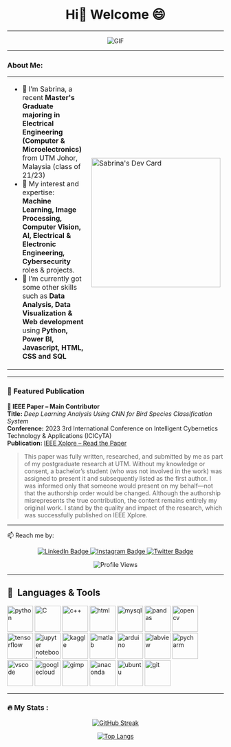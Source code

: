 <div style="text-align: center;">
  <h1 style="font-size: 30px;">Hi👋 Welcome 😄</h1>
</div>

---

<p align="center">
  <img src="https://github.com/sabrinaMKE201073/sabrinaMKE201073/assets/95947484/0015d102-14da-4ed0-9989-0679a126d3a4" alt="GIF">
</p>

---
### About Me:

<table>
  <tr>
    <td valign="center">
      
  - 🔭 I’m Sabrina, a recent **Master's Graduate majoring in Electrical Engineering (Computer & Microelectronics)** from UTM Johor, Malaysia (class of 21/23)
  - 👀 My interest and expertise: **Machine Learning, Image Processing, Computer Vision, AI, Electrical & Electronic Engineering, Cybersecurity** roles & projects.
  - 🌱 I’m currently got some other skills such as
    **Data Analysis, Data Visualization & Web development** using **Python, Power BI, Javascript, HTML, CSS and SQL**
<td>
      <a href="https://app.daily.dev/Astrodevil"><img src="https://github.com/sabrinaMKE201073/test-html-coding/assets/95947484/4963c132-13e1-49dd-9cd4-c514abbbb792" width="300" alt="Sabrina's Dev Card"/></a>
    </td>  
  </tr>
  </table>
  
<p align="center">

---

### 📄 Featured Publication

**🔹 IEEE Paper – Main Contributor**  
**Title:** *Deep Learning Analysis Using CNN for Bird Species Classification System*  
**Conference:** 2023 3rd International Conference on Intelligent Cybernetics Technology & Applications (ICICyTA)  
**Publication:** [IEEE Xplore – Read the Paper](https://ieeexplore.ieee.org/document/10428729)  

> This paper was fully written, researched, and submitted by me as part of my postgraduate research at UTM.
Without my knowledge or consent, a bachelor’s student (who was not involved in the work) was assigned to present it and subsequently listed as the first author. I was informed only that someone would present on my behalf—not that the authorship order would be changed.
> Although the authorship misrepresents the true contribution, the content remains entirely my original work. I stand by the quality and impact of the research, which was successfully published on IEEE Xplore.


---
  
📫 Reach me by: <div id="badges"> <p align="center">
  <a href="https://www.linkedin.com/in/nurulsabrina1910/">
    <img src="https://img.shields.io/badge/LinkedIn-blue?style=for-the-badge&logo=linkedin&logoColor=white" alt="LinkedIn Badge"/>
  </a>
  <a href="https://www.instagram.com/sab_nsr/?hl=en">
    <img src="https://img.shields.io/badge/instagram-pink?style=for-the-badge&logo=instagram&logoColor=white" alt="Instagram Badge"/>
  </a>
  <a href="https://twitter.com/sbrina_razali">
    <img src="https://img.shields.io/badge/Twitter-blue?style=for-the-badge&logo=twitter&logoColor=white" alt="Twitter Badge"/>
  </a> </p>
</div>
<div align="center">
  <img src="https://komarev.com/ghpvc/?username=your-github-sabrinaMKE201073" alt="Profile Views" />
</div>
</p>


---

<h2> 🚀 &nbsp;Languages & Tools</h2>
<p align="left">
<img src="https://cdn.jsdelivr.net/gh/devicons/devicon/icons/python/python-original-wordmark.svg" alt="python" width="60" height="60"/>
<img src="https://cdn.jsdelivr.net/gh/devicons/devicon/icons/c/c-original.svg" alt="C" width="60" height="60"/>
<img src="https://cdn.jsdelivr.net/gh/devicons/devicon/icons/cplusplus/cplusplus-original.svg" alt="c++" width="60" height="60"/>
<img src="https://cdn.jsdelivr.net/gh/devicons/devicon/icons/html5/html5-original-wordmark.svg" alt="html" width="60" height="60"/>
<img src="https://cdn.jsdelivr.net/gh/devicons/devicon/icons/mysql/mysql-original-wordmark.svg" alt="mysql" width="60" height="60"/>
<img src="https://cdn.jsdelivr.net/gh/devicons/devicon/icons/pandas/pandas-original-wordmark.svg" alt="pandas" width="60" height="60"/>
<img src="https://cdn.jsdelivr.net/gh/devicons/devicon/icons/opencv/opencv-original-wordmark.svg" alt="opencv" width="60" height="60"/>
<img src="https://cdn.jsdelivr.net/gh/devicons/devicon/icons/tensorflow/tensorflow-original.svg" alt="tensorflow" width="60" height="60"/>
<img src="https://cdn.jsdelivr.net/gh/devicons/devicon/icons/jupyter/jupyter-original-wordmark.svg" alt="jupyter notebook" width="60" height="60"/>
<img src="https://cdn.jsdelivr.net/gh/devicons/devicon/icons/kaggle/kaggle-original-wordmark.svg" alt="kaggle" width="60" height="60"/>
<img src="https://cdn.jsdelivr.net/gh/devicons/devicon/icons/matlab/matlab-original.svg" alt="matlab" width="60" height="60"/>
<img src="https://cdn.jsdelivr.net/gh/devicons/devicon/icons/arduino/arduino-original-wordmark.svg" alt="arduino" width="60" height="60"/>
<img src="https://cdn.jsdelivr.net/gh/devicons/devicon/icons/labview/labview-original-wordmark.svg" alt="labview" width="60" height="60"/>
<img src="https://cdn.jsdelivr.net/gh/devicons/devicon/icons/pycharm/pycharm-plain-wordmark.svg" alt="pycharm" width="60" height="60"/>
<img src="https://cdn.jsdelivr.net/gh/devicons/devicon/icons/vscode/vscode-original.svg" alt="vscode" width="60" height="60"/>
<img src="https://cdn.jsdelivr.net/gh/devicons/devicon/icons/googlecloud/googlecloud-plain-wordmark.svg" alt="googlecloud" width="60" height="60"/>
<img src="https://cdn.jsdelivr.net/gh/devicons/devicon/icons/gimp/gimp-original-wordmark.svg" alt="gimp" width="60" height="60"/>
<img src="https://cdn.jsdelivr.net/gh/devicons/devicon/icons/anaconda/anaconda-original-wordmark.svg" alt="anaconda" width="60" height="60"/>
<img src="https://cdn.jsdelivr.net/gh/devicons/devicon/icons/ubuntu/ubuntu-plain-wordmark.svg" alt="ubuntu" width="60" height="60"/>
<img src="https://cdn.jsdelivr.net/gh/devicons/devicon/icons/git/git-original.svg" alt="git" width="60" height="60"/>
</p>




---
### :fire: My Stats :

<div align="center">


[![GitHub Streak](http://github-readme-streak-stats.herokuapp.com?user=sabrinaMKE201073&theme=dark&background=000000)](https://git.io/streak-stats)

[![Top Langs](https://github-readme-stats.vercel.app/api/top-langs/?username=sabrinaMKE201073&hide=jupyter%20notebook&layout=compact&theme=vision-friendly-dark)](https://github.com/sabrinaMKE201073/github-readme-stats)


</div>




